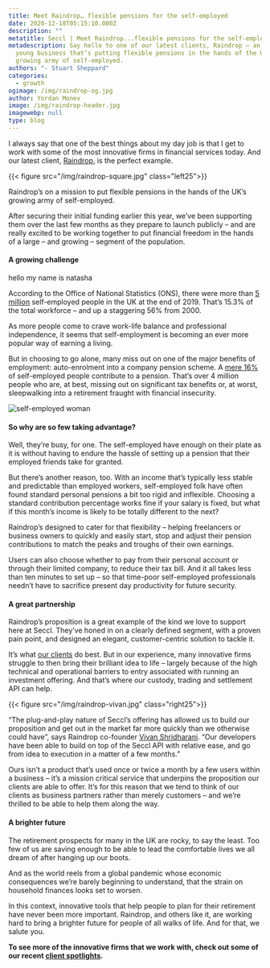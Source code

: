 ```yaml
---
title: Meet Raindrop… flexible pensions for the self-employed
date: 2020-12-18T05:15:10.000Z
description: ""
metatitle: Seccl | Meet Raindrop...flexible pensions for the self-employed
metadescription: Say hello to one of our latest clients, Raindrop – an exciting
  young business that’s putting flexible pensions in the hands of the UK’s
  growing army of self-employed.
authors: "- Stuart Sheppard"
categories:
  - growth
ogimage: /img/raindrop-og.jpg
author: Yordan Monev
image: /img/raindrop-header.jpg
imagewebp: null
type: blog
---
```

I always say that one of the best things about my day job is that I get to work with some of the most innovative firms in financial services today. And our latest client, <a href="https://myraindrop.co.uk/" target="_blank">Raindrop</a>, is the perfect example.

{{< figure src="/img/raindrop-square.jpg" class="left25">}}

Raindrop’s on a mission to put flexible pensions in the hands of the UK’s growing army of self-employed.

After securing their initial funding earlier this year, we’ve been supporting them over the last few months as they prepare to launch publicly – and are really excited to be working together to put financial freedom in the hands of a large – and growing – segment of the population.

#### A growing challenge

hello my name is natasha

According to the Office of National Statistics (ONS), there were more than <a href="https://www.ons.gov.uk/employmentandlabourmarket/peopleinwork/employmentandemployeetypes/articles/coronavirusandselfemploymentintheuk/2020-04-24" target="_blank">5 million</a> self-employed people in the UK at the end of 2019. That’s 15.3% of the total workforce – and up a staggering 56% from 2000.

As more people come to crave work-life balance and professional independence, it seems that self-employment is becoming an ever more popular way of earning a living.

But in choosing to go alone, many miss out on one of the major benefits of employment: auto-enrolment into a company pension scheme. A <a href="https://www.ifs.org.uk/publications/15103" target="_blank">mere 16% </a>of self-employed people contribute to a pension. That’s over 4 million people who are, at best, missing out on significant tax benefits or, at worst, sleepwalking into a retirement fraught with financial insecurity.

![self-employed woman](/img/raindrop-woman.jpg)

#### So why are so few taking advantage?

Well, they’re busy, for one. The self-employed have enough on their plate as it is without having to endure the hassle of setting up a pension that their employed friends take for granted.

But there’s another reason, too. With an income that’s typically less stable and predictable than employed workers, self-employed folk have often found standard personal pensions a bit too rigid and inflexible. Choosing a standard contribution percentage works fine if your salary is fixed, but what if this month’s income is likely to be totally different to the next?

Raindrop’s designed to cater for that flexibility – helping freelancers or business owners to quickly and easily start, stop and adjust their pension contributions to match the peaks and troughs of their own earnings.

Users can also choose whether to pay from their personal account or through their limited company, to reduce their tax bill. And it all takes less than ten minutes to set up – so that time-poor self-employed professionals needn’t have to sacrifice present day productivity for future security.

#### A great partnership

Raindrop’s proposition is a great example of the kind we love to support here at Seccl. They’ve honed in on a clearly defined segment, with a proven pain point, and designed an elegant, customer-centric solution to tackle it.

It’s what [our clients](/customers) do best. But in our experience, many innovative firms struggle to then bring their brilliant idea to life – largely because of the high technical and operational barriers to entry associated with running an investment offering. And that’s where our custody, trading and settlement API can help.

{{< figure src="/img/raindrop-vivan.jpg" class="right25">}}

“The plug-and-play nature of Seccl’s offering has allowed us to build our proposition and get out in the market far more quickly than we otherwise could have”, says Raindrop co-founder <a href="https://uk.linkedin.com/in/vivanshridharani" target="_blank">Vivan Shridharani</a>. “Our developers have been able to build on top of the Seccl API with relative ease, and go from idea to execution in a matter of a few months.”

Ours isn’t a product that’s used once or twice a month by a few users within a business – it’s a mission critical service that underpins the proposition our clients are able to offer. It’s for this reason that we tend to think of our clients as business partners rather than merely customers – and we’re thrilled to be able to help them along the way.

#### A brighter future

The retirement prospects for many in the UK are rocky, to say the least. Too few of us are saving enough to be able to lead the comfortable lives we all dream of after hanging up our boots.

And as the world reels from a global pandemic whose economic consequences we’re barely beginning to understand, that the strain on household finances looks set to worsen.

In this context, innovative tools that help people to plan for their retirement have never been more important. Raindrop, and others like it, are working hard to bring a brighter future for people of all walks of life. And for that, we salute you.

**To see more of the innovative firms that we work with, check out some of our recent <a href="https://www.youtube.com/playlist?list=PLxeXVEiMw0imu0I8NBwynfbC8g80USzT9" target="_blank">client spotlights</a>.**